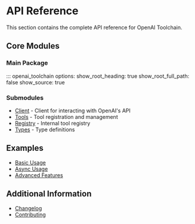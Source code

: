 # API Reference

This section contains the complete API reference for OpenAI Toolchain.

## Core Modules

### Main Package

::: openai_toolchain
    options:
        show_root_heading: true
        show_root_full_path: false
        show_source: true

### Submodules

- [Client](openai_toolchain/client.md) - Client for interacting with OpenAI's API
- [Tools](openai_toolchain/tools.md) - Tool registration and management
- [Registry](openai_toolchain/registry.md) - Internal tool registry
- [Types](openai_toolchain/types.md) - Type definitions

## Examples

- [Basic Usage](../examples/basic.md)
- [Async Usage](../examples/async.md)
- [Advanced Features](../examples/advanced.md)

## Additional Information

- [Changelog](../../CHANGELOG.md)
- [Contributing](../../CONTRIBUTING.md)
